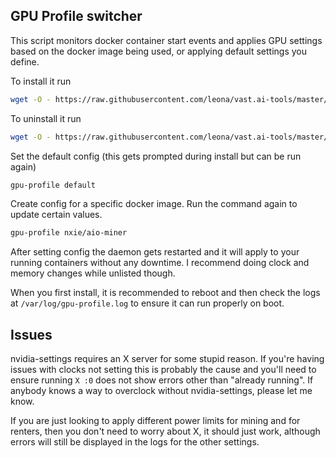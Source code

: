 ## GPU Profile switcher

This script monitors docker container start events and applies GPU settings based on the docker image being used, or applying default settings you define.

To install it run
```bash
wget -O - https://raw.githubusercontent.com/leona/vast.ai-tools/master/gpu-profile/setup.sh | sudo bash
```

To uninstall it run
```bash
wget -O - https://raw.githubusercontent.com/leona/vast.ai-tools/master/gpu-profile/setup.sh | sudo bash -s uninstall
```

Set the default config (this gets prompted during install but can be run again)
```bash
gpu-profile default
```

Create config for a specific docker image. Run the command again to update certain values.
```bash
gpu-profile nxie/aio-miner
```

After setting config the daemon gets restarted and it will apply to your running containers without any downtime. I recommend doing clock and memory changes while unlisted though.

When you first install, it is recommended to reboot and then check the logs at `/var/log/gpu-profile.log` to ensure it can run properly on boot.

## Issues

nvidia-settings requires an X server for some stupid reason. If you're having issues with clocks not setting this is probably the cause and you'll need to ensure running `X :0` does not show errors other than "already running". If anybody knows a way to overclock without nvidia-settings, please let me know.

If you are just looking to apply different power limits for mining and for renters, then you don't need to worry about X, it should just work, although errors will still be displayed in the logs for the other settings.
